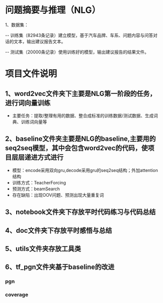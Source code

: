 # 问题摘要与推理（NLG）
1、数据集：
  
-- 训练集（82943条记录）建立模型，基于汽车品牌、车系、问题内容与问答对话的文本，输出建议报告文本。

-- 测试集（20000条记录）使用训练好的模型，输出建议报告的结果文件。

# 项目文件说明

## 1、word2vec文件夹下主要是NLG第一阶段的任务，进行词向量训练

* 主要任务：提取/整理有用的数据、整合成标准的训练数据/测试数据、生成词典、训练词向量等

## 2、baseline文件夹主要是NLG的baseline,主要用的seq2seq模型，其中会包含word2vec的代码，使项目层层递进方式进行
* 模型：encode采用双向gru,decode采用gru的seq2seq结构；外加attention结构
* 训练方式：TeacherForcing
* 预测方式：beamSearch
* 存在缺陷：出现OOV问题、预测出现大量重复词

## 3、notebook文件夹下存放平时代码练习与代码总结
## 4、doc文件夹下存放平时感悟与总结
## 5、utils文件夹存放工具类
## 6、tf_pgn文件夹基于baseline的改进
### pgn
### coverage

